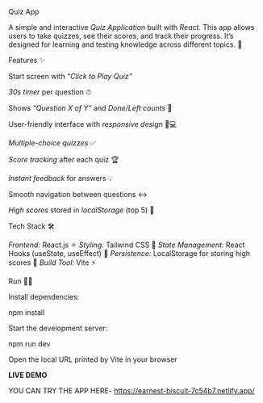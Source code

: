 Quiz App 
 
A simple and interactive *Quiz Application* built with *React*. This app allows users to take quizzes, see their scores, and track their progress. It’s designed for learning and testing knowledge across different topics. 📝

Features ✨

Start screen with *"Click to Play Quiz"* 

*30s timer* per question ⏱

Shows *"Question X of Y"* and *Done/Left counts* 🔢

User-friendly interface with *responsive design* 📱💻

*Multiple-choice quizzes* ✅

*Score tracking* after each quiz 🏆

*Instant feedback* for answers 💡

Smooth navigation between questions ↔

*High scores* stored in *localStorage* (top 5) 💾


Tech Stack 🛠

*Frontend:* React.js ⚛
*Styling:* Tailwind CSS 🎨
*State Management:* React Hooks (useState, useEffect) 🔄
*Persistence:* LocalStorage for storing high scores 💾
*Build Tool:* Vite ⚡

 Run 🏃‍♀
 
 Install dependencies:
   
   npm install
   
 Start the development server:

   npm run dev
   
  Open the local URL printed by Vite in your browser

**LIVE DEMO**

YOU CAN TRY THE APP HERE- https://earnest-biscuit-7c54b7.netlify.app/
